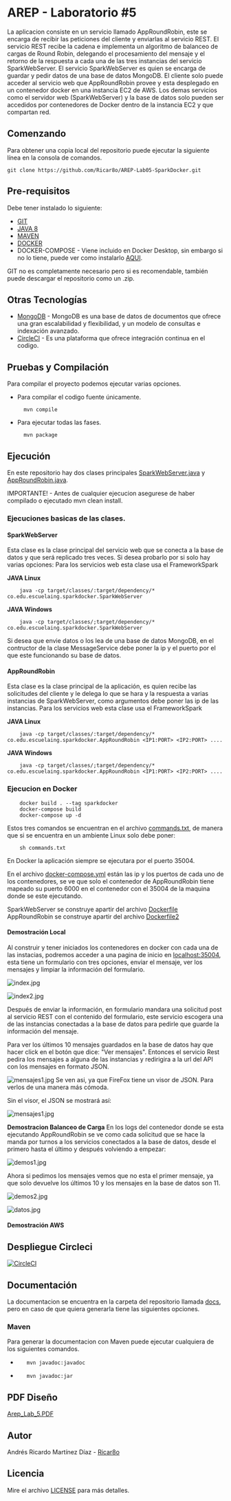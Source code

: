 # AREP - Laboratorio #5
La aplicacion consiste en un servicio llamado AppRoundRobin, este se encarga de recibir las peticiones del cliente y enviarlas al servicio REST. El servicio REST recibe la cadena e implementa un algoritmo de balanceo de cargas de Round Robin, delegando el procesamiento del mensaje y el retorno de la respuesta a cada una de las tres instancias del servicio SparkWebServer. El servicio SparkWebServer es quien se encarga de guardar y pedir datos de una base de datos MongoDB.
El cliente solo puede acceder al servicio web que AppRoundRobin provee y esta desplegado en un contenedor docker en una instancia EC2 de AWS. Los demas servicios como el servidor web (SparkWebServer) y la base de datos solo pueden ser accedidos por contenedores de Docker dentro de la instancia EC2 y que compartan red. 

## Comenzando 
Para obtener una copia local del repositorio puede ejecutar la siguiente línea en la consola de comandos.
    
    git clone https://github.com/Ricar8o/AREP-Lab05-SparkDocker.git

## Pre-requisitos

Debe tener instalado lo siguiente:

* [GIT](https://git-scm.com/book/es/v2/Inicio---Sobre-el-Control-de-Versiones-Instalación-de-Git)
* [JAVA 8](https://www.java.com/es/download/)
* [MAVEN](https://maven.apache.org)
* [DOCKER](https://www.docker.com/)
* DOCKER-COMPOSE - Viene incluido en Docker Desktop, sin embargo si no lo tiene, puede ver como instalarlo [AQUI](https://docs.docker.com/compose/install/).

GIT no es completamente necesario pero si es recomendable, también puede descargar el repositorio como un .zip.

## Otras Tecnologías
* [MongoDB](www.mongodb.com) - MongoDB es una base de datos de documentos que ofrece una gran escalabilidad y flexibilidad, y un modelo de consultas e indexación avanzado.
* [CircleCI](https://circleci.com/) - Es una plataforma que ofrece integración continua en el codigo.

## Pruebas y Compilación

Para compilar el proyecto podemos ejecutar varias opciones. 

* Para compilar el codigo fuente únicamente.

        mvn compile

* Para ejecutar todas las fases.

        mvn package

## Ejecución
En este repositorio hay dos clases principales [SparkWebServer.java](src/main/java/co/edu/escuelaing/sparkdocker/SparkWebServer.java)
y [AppRoundRobin.java](src/main/java/co/edu/escuelaing/sparkdocker/AppRoundRobin.java).

IMPORTANTE! - Antes de cualquier ejecucion asegurese de haber compilado o ejecutado mvn clean install.

### Ejecuciones basicas de las clases.

#### SparkWebServer
Esta clase es la clase principal del servicio web  que se conecta a la base de datos y que será replicado tres veces.
Si desea probarlo por si solo hay varias opciones:
Para los servicios web esta clase usa el FrameworkSpark

**JAVA Linux**

        java -cp target/classes/:target/dependency/* co.edu.escuelaing.sparkdocker.SparkWebServer


**JAVA Windows**

        java -cp target/classes/;target/dependency/* co.edu.escuelaing.sparkdocker.SparkWebServer

Si desea que envie datos o los lea de una base de datos MongoDB, en el contructor de la clase MessageService debe poner la ip y el puerto por el que este funcionando su base de datos. 


#### AppRoundRobin
Esta clase es la clase principal de la aplicación, es quien recibe las solicitudes del cliente y le delega lo que se hara y la respuesta a varias instancias de SparkWebServer, como argumentos debe poner las ip de las instancias.
Para los servicios web esta clase usa el FrameworkSpark

**JAVA Linux**

        java -cp target/classes/:target/dependency/* co.edu.escuelaing.sparkdocker.AppRoundRobin <IP1:PORT> <IP2:PORT> ....

**JAVA Windows**

        java -cp target/classes/;target/dependency/* co.edu.escuelaing.sparkdocker.AppRoundRobin <IP1:PORT> <IP2:PORT> ....



### Ejecucion en Docker

        docker build . --tag sparkdocker
        docker-compose build
        docker-compose up -d

Estos tres comandos se encuentran en el archivo [commands.txt](commands.txt), de manera que si se encuentra en un ambiente Linux solo debe poner:

        sh commands.txt

En Docker la aplicación siempre se ejecutara por el puerto 35004. 

En el archivo [docker-compose.yml](docker-compose.yml) están las ip y los puertos de cada uno de los contenedores, se ve que solo el contenedor de AppRoundRobin tiene mapeado su puerto 6000 en el contenedor con el 35004 de la maquina donde se este ejecutando.


SparkWebServer se construye apartir del archivo [Dockerfile](Dockerfile)
AppRoundRobin se construye apartir del archivo [Dockerfile2](Dockerfile2)


#### Demostración Local
Al construir y tener iniciados los contenedores en docker con cada una de las instacias, podremos acceder a una pagina de inicio en [localhost:35004](http://localhost:35004), esta tiene un formulario con tres opciones, enviar el mensaje, ver los mensajes y limpiar la información del formulario.

![index.jpg](img/index.jpg)

![index2.jpg](img/index2.jpg)

Después de enviar la información, en formulario mandara una solicitud post al servicio REST con el contenido del formulario, este servicio escogera una de las instancias conectadas a la base de datos para pedirle que guarde la información del mensaje.

Para ver los últimos 10 mensajes guardados en la base de datos hay que hacer click en el botón que dice: "Ver mensajes". Entonces el servicio Rest pedira los mensajes a alguna de las instancias y redirigira a la url del API con los mensajes en formato JSON.

![mensajes1.jpg](img/mensajesF.jpg)
Se ven asi, ya que FireFox tiene un visor de JSON. Para verlos de una manera más cómoda.

Sin el visor, el JSON se mostrará así:

![mensajes1.jpg](img/mensajes0.jpg)

**Demostracion Balanceo de Carga**
En los logs del contenedor donde se esta ejecutando AppRoundRobin se ve como cada solicitud que se hace la manda por turnos a los servicios conectados a la base de datos, desde el primero hasta el último y después volviendo a empezar:

![demos1.jpg](img/roundRobin.jpg)

Ahora si pedimos los mensajes vemos que no esta el primer mensaje, ya que solo devuelve los últimos 10 y los mensajes en la base de datos son 11.

![demos2.jpg](img/ultimosMensajes.jpg)


![datos.jpg](img/datos.jpg)

#### Demostración AWS



## Despliegue Circleci

[![CircleCI](https://circleci.com/gh/Ricar8o/AREP-Lab05-SparkDocker.svg?style=svg)](https://app.circleci.com/pipelines/github/Ricar8o/AREP-Lab05-SparkDocker)

## Documentación

La documentacion se encuentra en la carpeta del repositorio llamada [docs](docs), pero en caso de que quiera generarla tiene las siguientes opciones.

### Maven
Para generar la documentacion con Maven puede ejecutar cualquiera de los siguientes comandos.

*        mvn javadoc:javadoc
*        mvn javadoc:jar

## PDF Diseño

[Arep_Lab_5.PDF](Arep_Lab_5.pdf)



## Autor 

Andrés Ricardo Martínez Díaz - [Ricar8o](https://github.com/Ricar8o)

## Licencia
Mire el archivo [LICENSE](LICENSE) para más detalles.
